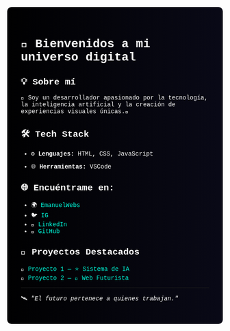 <!-- Fondo animado estilo futurista -->
<div style="background: linear-gradient(270deg, #0f0f0f, #1a1a40, #000000); background-size: 600% 600%; animation: GradientBG 15s ease infinite; padding: 2rem; border-radius: 10px; color: white; font-family: 'Courier New', monospace;">

<style>
@keyframes GradientBG {
  0%{background-position:0% 50%}
  50%{background-position:100% 50%}
  100%{background-position:0% 50%}
}
a {
  color: #00ffe0;
  text-decoration: none;
  transition: color 0.3s;
}
a:hover {
  color: #ff00ff;
}
.icon {
  display: inline-block;
  margin-right: 10px;
}
</style>

# 👾 Bienvenidos a mi universo digital


## 💡 Sobre mí

🎯 Soy un desarrollador apasionado por la tecnología, la inteligencia artificial y la creación de experiencias visuales únicas.🚀


## 🛠️ Tech Stack

- ⚙️ **Lenguajes:** HTML, CSS, JavaScript
<!--- 💻 **Frameworks:** React, Node.js, Next.js-->
- 🌐 **Herramientas:** VSCode


## 🌐 Encuéntrame en:

- 🌍 <a href="https://emanuelpb123.github.io/EmanuelWebV2/" target="_blank">EmanuelWebs</a>
- 🐦 <a href="https://www.instagram.com/emanuelpb2024/" target="_blank">IG</a>
- 💼 <a href="https://linkedin.com/in/tuusuario" target="_blank">LinkedIn</a>
- 🧠 <a href="https://github.com/EmanuelPB123/" target="_blank">GitHub</a>


## 📁 Proyectos Destacados

🔹 <a href="https://github.com/tuusuario/proyecto1" target="_blank">Proyecto 1 — ⭐ Sistema de IA</a>  
🔹 <a href="https://github.com/tuusuario/proyecto2" target="_blank">Proyecto 2 — 🚀 Web Futurista</a>

---

🛰️ _"El futuro pertenece a quienes trabajan."_

</div>
